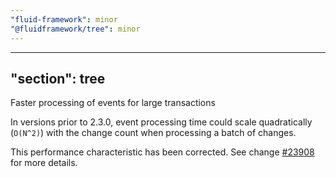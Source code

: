 ```yaml
---
"fluid-framework": minor
"@fluidframework/tree": minor
---
```

---
"section": tree
---

Faster processing of events for large transactions

In versions prior to 2.3.0, event processing time could scale quadratically (`O(N^2)`) with the change count when
processing a batch of changes.

This performance characteristic has been corrected. See change
[#23908](https://github.com/microsoft/FluidFramework/pull/23908) for more details.
